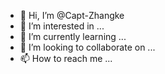 - 👋 Hi, I’m @Capt-Zhangke
- 👀 I’m interested in ...
- 🌱 I’m currently learning ...
- 💞️ I’m looking to collaborate on ...
- 📫 How to reach me ...

<!---
Capt-Zhangke/Capt-Zhangke is a ✨ special ✨ repository because its `README.md` (this file) appears on your GitHub profile.
You can click the Preview link to take a look at your changes.
--->
